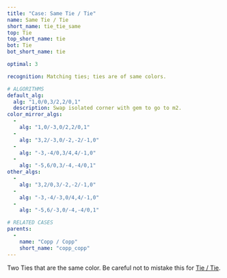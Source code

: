 ```yaml
---
title: "Case: Same Tie / Tie"
name: Same Tie / Tie
short_name: tie_tie_same
top: Tie
top_short_name: tie
bot: Tie
bot_short_name: tie

optimal: 3

recognition: Matching ties; ties are of same colors.

# ALGORITHMS
default_alg:
  alg: "1,0/0,3/2,2/0,1"
  description: Swap isolated corner with gem to go to m2.
color_mirror_algs:
  -
    alg: "1,0/-3,0/2,2/0,1"
  -
    alg: "3,2/-3,0/-2,-2/-1,0"
  -
    alg: "-3,-4/0,3/4,4/-1,0"
  -
    alg: "-5,6/0,3/-4,-4/0,1"
other_algs:
  -
    alg: "3,2/0,3/-2,-2/-1,0"
  -
    alg: "-3,-4/-3,0/4,4/-1,0"
  -
    alg: "-5,6/-3,0/-4,-4/0,1"

# RELATED CASES
parents:
  -
    name: "Copp / Copp"
    short_name: "copp_copp"
---
```


Two Ties that are the same color.  Be careful not to mistake this for [Tie / Tie](tie_tie).

